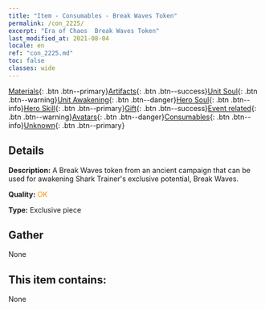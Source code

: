 ```yaml
---
title: "Item - Consumables - Break Waves Token"
permalink: /con_2225/
excerpt: "Era of Chaos  Break Waves Token"
last_modified_at: 2021-08-04
locale: en
ref: "con_2225.md"
toc: false
classes: wide
---
```

 [Materials](/Items/){: .btn .btn--primary}[Artifacts](/Items/Artifacts/){: .btn .btn--success}[Unit Soul](/Items/UnitSoul/){: .btn .btn--warning}[Unit Awakening](/Items/UnitAwakening/){: .btn .btn--danger}[Hero Soul](/Items/HeroSoul/){: .btn .btn--info}[Hero Skill](/Items/HeroSkill/){: .btn .btn--primary}[Gift](/Items/Gift/){: .btn .btn--success}[Event related](/Items/Events/){: .btn .btn--warning}[Avatars](/Items/Avatars/){: .btn .btn--danger}[Consumables](/Items/Consumables/){: .btn .btn--info}[Unknown](/Items/Unknown/){: .btn .btn--primary}

## Details
 **Description:** A Break Waves token from an ancient campaign that can be used for awakening Shark Trainer's exclusive potential, Break Waves.

 **Quality:** <span style="color: #FF8C00">OK</span>

 **Type:** Exclusive piece

## Gather

  None

## This item contains:

  None

